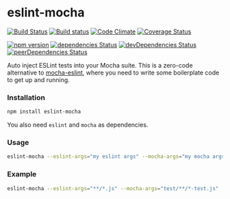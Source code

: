 # eslint-mocha

[![Build Status](https://travis-ci.org/kellyselden/eslint-mocha.svg?branch=master)](https://travis-ci.org/kellyselden/eslint-mocha)
[![Build status](https://ci.appveyor.com/api/projects/status/urui3cpj6ydgo8fy/branch/master?svg=true)](https://ci.appveyor.com/project/kellyselden/eslint-mocha/branch/master)
[![Code Climate](https://codeclimate.com/github/kellyselden/eslint-mocha/badges/gpa.svg)](https://codeclimate.com/github/kellyselden/eslint-mocha)
[![Coverage Status](https://coveralls.io/repos/kellyselden/eslint-mocha/badge.svg?branch=master&service=github)](https://coveralls.io/github/kellyselden/eslint-mocha?branch=master)

[![npm version](https://badge.fury.io/js/eslint-mocha.svg)](https://badge.fury.io/js/eslint-mocha)
[![dependencies Status](https://david-dm.org/kellyselden/eslint-mocha/status.svg)](https://david-dm.org/kellyselden/eslint-mocha)
[![devDependencies Status](https://david-dm.org/kellyselden/eslint-mocha/dev-status.svg)](https://david-dm.org/kellyselden/eslint-mocha?type=dev)
[![peerDependencies Status](https://david-dm.org/kellyselden/eslint-mocha/peer-status.svg)](https://david-dm.org/kellyselden/eslint-mocha?type=peer)

Auto inject ESLint tests into your Mocha suite. This is a zero-code alternative to [mocha-eslint](https://github.com/BadgeLabs/mocha-eslint), where you need to write some boilerplate code to get up and running.

### Installation

```sh
npm install eslint-mocha
```

You also need `eslint` and `mocha` as dependencies.

### Usage

```sh
eslint-mocha --eslint-args="my eslint args" --mocha-args="my mocha args"
```

### Example

```sh
eslint-mocha --eslint-args="**/*.js" --mocha-args="test/**/*-test.js"
```
